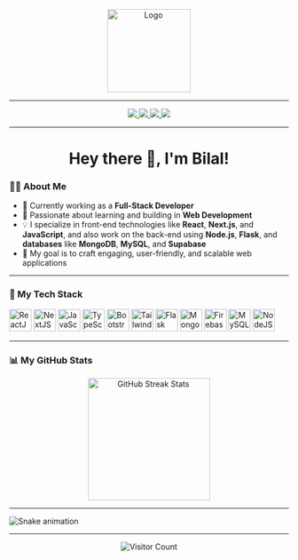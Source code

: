 <div align="center">
  <img height="150" src="https://itx-bilal.site/logo.svg" alt="Logo" />
</div>

---

<div align="center">
  <a href="https://www.linkedin.com/in/bilal172/" target="_blank">
    <img src="https://img.shields.io/badge/LinkedIn-0077B5?style=for-the-badge&logo=linkedin&logoColor=white" />
  </a>
  <a href="https://www.youtube.com/channel/UCAKLgzCfMqCFjhikjii8yzQ" target="_blank">
    <img src="https://img.shields.io/badge/Youtube-FF0000?style=for-the-badge&logo=youtube&logoColor=white" />
  </a>
  <a href="https://twitter.com/itx_bilal172" target="_blank">
    <img src="https://img.shields.io/badge/Twitter-1DA1F2?style=for-the-badge&logo=twitter&logoColor=white" />
  </a>
  <a href="https://www.instagram.com/itx_bilal_172/" target="_blank">
    <img src="https://img.shields.io/badge/Instagram-E4405F?style=for-the-badge&logo=instagram&logoColor=white" />
  </a>
</div>

---

<h1 align="center">Hey there 👋, I'm Bilal!</h1>

### 👨‍💻 About Me

- 🔭 Currently working as a **Full-Stack Developer**  
- 🌱 Passionate about learning and building in **Web Development**  
- 💡 I specialize in front-end technologies like **React**, **Next.js**, and **JavaScript**, and also work on the back-end using **Node.js**, **Flask**, and **databases** like **MongoDB**, **MySQL**, and **Supabase**  
- 🎯 My goal is to craft engaging, user-friendly, and scalable web applications

---

### 🧰 My Tech Stack

<div align="left">
  <img src="https://cdn.jsdelivr.net/gh/devicons/devicon/icons/react/react-original.svg" height="40" alt="ReactJS" />
  <img src="https://cdn.jsdelivr.net/gh/devicons/devicon/icons/nextjs/nextjs-original.svg" height="40" alt="NextJS" />
  <img src="https://cdn.jsdelivr.net/gh/devicons/devicon/icons/javascript/javascript-original.svg" height="40" alt="JavaScript" />
  <img src="https://cdn.jsdelivr.net/gh/devicons/devicon/icons/typescript/typescript-original.svg" height="40" alt="TypeScript" />
  <img src="https://cdn.jsdelivr.net/gh/devicons/devicon/icons/bootstrap/bootstrap-original.svg" height="40" alt="Bootstrap" />
  <img src="https://seeklogo.com/images/T/tailwind-css-logo-5AD4175897-seeklogo.com.png" height="40" alt="TailwindCSS" />
  <img src="https://cdn.jsdelivr.net/gh/devicons/devicon/icons/flask/flask-original.svg" height="40" alt="Flask" />
  <img src="https://cdn.jsdelivr.net/gh/devicons/devicon/icons/mongodb/mongodb-original.svg" height="40" alt="MongoDB" />
  <img src="https://cdn.jsdelivr.net/gh/devicons/devicon/icons/firebase/firebase-plain.svg" height="40" alt="Firebase" />
  <img src="https://cdn.jsdelivr.net/gh/devicons/devicon/icons/mysql/mysql-original.svg" height="40" alt="MySQL" />
  <img src="https://cdn.jsdelivr.net/gh/devicons/devicon/icons/nodejs/nodejs-original.svg" height="40" alt="NodeJS" />
</div>

---

### 📊 My GitHub Stats

<div align="center">
  <img src="https://streak-stats.demolab.com?user=itxxbilal&theme=dark&hide_border=false&border_radius=5" height="220" alt="GitHub Streak Stats" />
</div>

---

<img src="https://raw.githubusercontent.com/itxxbilal/itxxbilal/output/snake.svg" alt="Snake animation" />

---

<div align="center">
  <img src="https://profile-counter.glitch.me/itxxbilal/count.svg?" alt="Visitor Count" />
</div>

